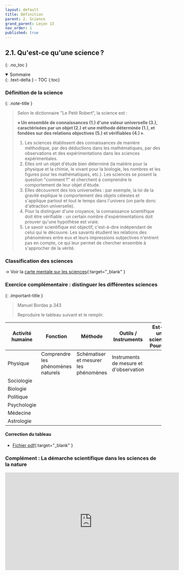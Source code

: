 ```yaml
---
layout: default
title: Définition
parent: 2. Science
grand_parent: Leçon 13
nav_order: 1
published: true
---
```

## 2.1. Qu'est-ce qu'une science ?
{: .no_toc }

<details open markdown="block">
  <summary>
    Sommaire
  </summary>
  {: .text-delta }
- TOC
{:toc}
</details>

### Définition de la science

{: .note-title }
> Selon le dictionnaire "Le Petit Robert", la science est :
>
> **« Un ensemble de connaissances (1.) d'une valeur universelle (3.), caractérisées par un objet (2.) et une méthode déterminée (1.), et fondées sur des relations objectives (5.) et vérifiables (4.) »**.
>
>1. Les sciences établissent des connaissances de manière méthodique, par des déductions dans les mathématiques, par des observations et des expérimentations dans les sciences expérimentales.
>2. Elles ont un objet d'étude bien déterminé (la matière pour la physique et la chimie, le vivant pour la biologie, les nombres et les figures pour les mathématiques, etc.). Les sciences se posent la question "comment ?" et cherchent à comprendre le comportement de leur objet d'étude.
>3. Elles découvrent des lois universelles : par exemple, la loi de la gravité explique le comportement des objets célestes et s'applique partout et tout le temps dans l'univers (on parle donc d'attraction universelle).
>4. Pour la distinguer d'une croyance, la connaissance scientifique doit être vérifiable : un certain nombre d'expérimentations doit prouver qu'une hypothèse est vraie. 
>5. Le savoir scientifique est objectif, c'est-à-dire indépendant de celui qui le découvre. Les savants étudient les relations des phénomènes entre eux et leurs impressions subjectives n'entrent pas en compte, ce qui leur permet de chercher ensemble à s'approcher de la vérité.


### Classification des sciences

→ Voir la [carte mentale sur les sciences](https://rollauda.github.io/schemas/cartes/sciences.html){:target="_blank" }

### Exercice complémentaire : distinguer les différentes sciences

{: .important-title }
> Manuel Bordas p.343 
>
> Reproduire le tableau suivant et le remplir.

| Activité humaine | Fonction                           | Méthode                               | Outils / Instruments                   | Est-ce une science ? Pourquoi |
| ---------------- | ---------------------------------- | ------------------------------------- | -------------------------------------- | ----------------------------- |
| Physique         | Comprendre les phénomènes naturels | Schématiser et mesurer les phénomènes | Instruments de mesure et d'observation |                               |
| Sociologie       |                                    |                                       |                                        |                               |
| Biologie         |                                    |                                       |                                        |                               |
| Politique        |                                    |                                       |                                        |                               |
| Psychologie      |                                    |                                       |                                        |                               |
| Médecine         |                                    |                                       |                                        |                               |
| Astrologie       |                                    |                                       |                                        |      

#### Correction du tableau

- [Fichier pdf](https://drive.google.com/file/d/1_uOQ7qxcJfhmY5nhA1-FonAVwD0iVrj-/view?usp=drive_link){:target="_blank" }

### Complément : La démarche scientifique dans les sciences de la nature

<iframe width="560" height="315" src="https://www.youtube.com/embed/59wYmEoccF8?si=7josSabKPPRgFwzY" title="YouTube video player" frameborder="0" allow="accelerometer; autoplay; clipboard-write; encrypted-media; gyroscope; picture-in-picture; web-share" allowfullscreen></iframe>


